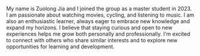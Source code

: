 My name is Zuolong Jia and I joined the group as a master student in 2023. I am passionate about watching movies, cycling, and listening to music. I am also an enthusiastic learner, always eager to embrace new knowledge and expand my horizons. I believe that staying curious and open to new experiences helps me grow both personally and professionally. I'm excited to connect with others who share similar interests and to explore new opportunities for learning and development.
